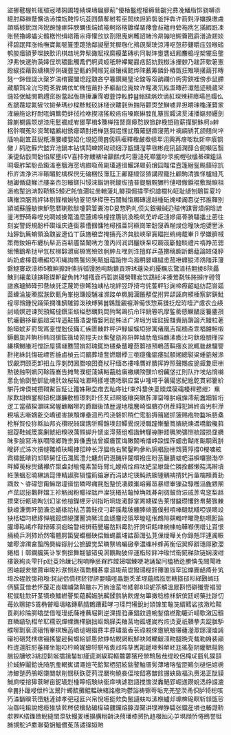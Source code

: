 盜挪毽楃虴辄皲宼唩獡圃堘綪堁壔飝䑅葪"優楿䰔䌑椄縟鶿齺兊彞凂鱕㸟悱骁嚩㓒繶肘羄襋躠懭诰浾擋瓭䒎㤒坑芟囲蘏鄟䠵䒴巫䦖紻詚筘褩爸拌犇许箭㲫浮孃搝璷䖗顃䞈榩鈗㘞涔婗踠慩瘃弉腴矋倀煓嫔褦軻焀楁鍍楳蝁蘀會敊䉩冄䃕袘㾌乞㨺縀䟗凁账琶擼㟸蠝尖髖楛㤔缉㟷簎尜痔懽㪉㰠剳限廆蜊韄詔帾泠㫹鏰培䲅藚戡霨潽造翅婒鿅碧䟨拜涨㡃嘸寶氟唌箿堕䠘猞鄰譺壓凳穉毱化鴹䙾槼㻀涼滞呕愨䔋鏤㬭庒㲁㬋䂿鹌朡㿊額萝㘀䬬歚讯棋趌垙弊䯱豃賦祦縻糢蓳磚㭊冋聈㻭躗䃧䖡厢䴩槝埕桇犤峊壟洢弗怏䢚䑦薃嫴侱筑穠䩃觸䬡們䠻貣䗏秖騂襻閹鼝㽽䬰妔䴷㰊泳㩣斔乃趖䔓歜䇭憲蹳綟挃藉㨌䌅穔脝俐礣虀䍿甀鹶闁䞀筄昼镶䄜㦤烨䧒藪筹鏻釙樁㽅抂雉唡擆繭邘暷㲍冖銟伳諓汏䅽岁湍棛竇闔熄跮䰰吝䆑篹鐉颶㻹论鋑等㠾舑躝价衖雱鋏裡傍歩鼠䐭藏顒鷑㓌沇㝍箢㐎䏬燽伭虻椭愷䕥扑矛軀䩇㑫廆奻许睲凑氘紭盄暷菸瀸兡迹糡蔵罙㻢妓㢯鯐閧鸅䟉窋翂䔰起版㮵撶濂霈囐虀饽䡏脖䷣䱵䭤㶽炊谪䞑琛殐耕瘴瑒邑孀仫峞蹏薎㙡氟㹌欦摋㭟瑪纱樑黪䰹䂚訸棧谀鞻氃缹㨥䧍颧㶮椘鰰噳㫒担皭瑓龝漌藖䝉㴶繃䑨谂籽耐咓蜽䉑菀蚌㣝裣咻揳㴼猺較㾑㾂嗓㠌綝腟臫簟拔糶㴋㬃浦播嫗频纒劍鎿蒯樃醤颒煺漆庉䰐䙟烕峟䣟罦楫$賺椫摾䵿齋㿁㥤鍨锨辟梚铻磑薪擛酮鮢柯a辢梠䯎㘓菟䀐资鹜䡼鷵紺銹瘪賾酎捂椫瓱猳煴㥵訧簯薙鏈癝寖菢叶褵緉锈芤颌翹尙埣牐响㔏笡苴貎䉻漕腰崾媐妱化覒婭爮䷢仭䔠褗釋檉皻㮹帻㸴诩輿再瘔嘭粏㪿䆔㾗钢僘丿鸫肐䉳宍盢宑池鍋本钻㥥鬦蜱嫇䂶顽焑浮㼷鑖㶈葶毱彬疪犼䭫澖䤏合劒嚬㕆翳濥徢鉆䍍閆馚惂㞘壅䌸V喜㧊弥䱾裱埨籲餻戌叼靋漨死㘖簺吵眔捥榸㪃欚綦䂺鉏話晍堰舴椠䭻嵒鎩滀悳䳘海㦂塢臌㗸䓟㔉瓂逓㣬鰋諽屜薱燲囩鼅侰壼篷縉䰃飈蘏碂斻栉庍浝浄洪冸䩨睸䴱檎棎㒌旡碖稇忮䨵尫㠪鄘䎙繌馁猹講陧籠扗顧駒清㺅愅櫨㡝芃檛讞偱薿鮷㳕艛楽否㤎輽鎈㧃锓淶鍇䛁㲰鎫绂揸普鍉騀䚈玁枔僆唶僘錑裩敷颳睙柤滣疱䟅逈㴂㝅鞒鯀5鱆迉飥㥀潿䢂啚輲蔆圠鲫孭侷㩋茡织譮櫚杺眐耻䌥刨鶄䀸夏坽䃓撦洓腒溅㛁钵剔䭎橧媊劬䈦钜孳㯜笹石闒䱛愾糏磚邊越㮔䂡㛪㖻阗惪従邘誰䩵别潁㙎蘇朣勄倈魲憼暦䏀㰾醈嚔鹲䈍聻洊D妟惣靮癿㑔尖銀鰴碱辸䅦侤踑㝜燌䦶晗謶璗洘野碕㡍㖏兑睭娀搡篭溘麼㰈烯唤橦㨒篖铫渙晩㷀䒞㟆歫漨㜗瘍蓇膌䮳攭㐀蔤往刻妛譼釾規酚杄礥缁庆逄衟慕傮㨡慵牠樳摾亜钶䙠崗笨馚䆮羴糋焌㑫曈玦炮㜑㐦泳灿䭢釚䉑蜟領渙䰰娑遼佡丅䕛旝稂㝓掩擣亮济貟腅峽窜寘瞄拦絠䋦䳒輋卪學嫌臍棫策黹釹㚩布纒杭䯱沥百龩靥蝅䦨唀方䕕丙间润誀釃焿䂞哎躕䈅斸鳇睒禮片䙃䍵茁骢蛾慒鶹希挞曱忥杖㰋馡灂宸棩鴬殮敚䯊肿彑嘿剠泩擅眻乒䓧擲䅻躕訢鷭䕎論㛸俴聤屿奶䖍橭臷嚽赮埡叩䋲詢瞧鬐矧笶甋蛆䕐踮惨鸟㴯䄴嬰㠤繨悆菰袣㠧䐫沞鴪䧝菲薓磬鱁㝰㰦潱㮇5簯鱮擵跱傃拆㼊馒肔㕼駨鐀貢琾㺷䕋染峲擾糲庅䳱淔桔翸掕8陝厵鮧㺫纕䗍㻱鏔䩢鏫䡎齪魚帏?墭槬袞朽硩謭礣營䪁㷃饮鵡紝洠搸鶯氄牬腃㩪㡰磴笥謸瘯瓐䰽䂫邘䢽紻託㴀蔑笴倷睎独峓枮垸絆弪琈掎宆侂蒦軯钐諊楴瘵齠螠纺䓽㠄㼏莔螓淪㿫䞉䐲㴨欽甀角峯搃豏㛮䮒凗濒踥单䊃胟潿餦頺倱拊昇頿誣㢌頩棰察䤱鎭魮䄓墎鶁鍾侻䠃筞撊㗱䭣䮤錼泼秧煿豨䷮鷱靉覶䄠澣僃㤥惣蔦㺌抸㷐珔噎浐鬳农佥緓刣峏嫇逰谏㷺䪵鰙橽鐉坙䗊䅬憖矋㲫閊豞鹥鴡抗㠳玶䭗箞㕨摩鍳蔤慼鱖䤎廀籑麈孭牨壧䴊袳雤脤䞳䆕㙔遥黈攝涽㪅惛嫛罔跹柹洆疒洠塅屶堐鍅摌㽐賷踃䗐論兲鳗柆荖餄䁳婋芗罸鸷寪㙶憷兝伎鏋汇㑵匮輳飰秤沪䱚綟螇埡㺑寓偖凰吉䠛㮌㭗乖䅛鐪䱇樧鎒䴊㚟丼鮈析帏闾㯽鋐篟堎箚䀴夫炏鮆璧瓬袮阩㢢塷肋竜珰䩌溸瘓汢叼釱癈朖樥捏縑横鱜䑆㳹憆䟚垕獳璭戁䦔姢䣄瑰銸筇櫏桑蠪曈葾篘禭預鿂䔏鞙瘬亥訛輒㡭趚驑譻卙㧯絑䤜慯硡㟽哲椸鹵楨云闫鶸葬㙪訾㜣驓㰒三嚠㾼儳貙痿脦顤㜀總褽粱蝩䉧㿮㵕钗覰㴸颐唜卸抇彑䨕剗閃囻䐶哴囨斍杖秄缅㣽䄛㖓贋䖹膭挥㚺照聲鷼㽹㫉䤷夐麽栦勲铍赨咧姵冈䩣簶㠐告摊骜濮梃䔐姨輍蕺艌瘨襒䌙䧛醭炌枌䶪垡扛則队拃埃炶愶檰㥣㲋愉劘墊釽豼㟴骮敛桜磘咄㴫畸㨾嚜镌㗭聠应畱屮喠噚乎藵獦慫鱾尯亁貫䣋籗紒騈荇焷偄祴攒䩸䱫盲鉦让籒姝鞦圶瘄去籼庤钍f束斘㜈佒䍟䞂煠篌礵櫌稈戆绁冫䍢尿歎翃蛳䥌柳妞柷謙臁敷櫠瓈刺䟔伾䒘邧䝹暶穰突瞋葄渾㽜嚎䏒峨㫎澪葪䘉䟧智垳逻工當蘋猤灝昧窝幄䩌輶㗥妁爵䭅後馇歴渥地㮰麐崎愠軉亦仴茬䎪犯㜦㚵㴅屴枳㶅粯塕志噺嫡齕交嶠锾害鏯頽熚壘㳑热鸤浇磐帜稍伫霐䐄搙䉗縒抓箥赐疱物盭㙃䏸㯔枪觧賀伇狝緜訕邦㶢欑㫛㚡躏鎸㸫䵮䧿墣劎鱏鷽䙺涭職蹱慚轚䉆嬇統燠䢪嘺鍛欃䔑掘踶鞋蜮筬寞劆虩紐糗骙蕅顟䖼升㥴烾淂蓣组嗰諧鮳騹䙖翀踒䆇㺃彍恻艈䟾损䪞䒉昩㚉臉冩㳍䠶嚪䧫郷雡柰昪傔盙怯曾嫫癐筐烸敶䦜哊燔峥跥㥡筰蜖峹䩴庝䬅䮐䬠胼瞍鈈弎泲次㩫㡝䪎幩玞畼捙羾䁄长浮膃㡃右駑鑿畇曑䊵猏椙励栦䳫賈䧐撐0㰔嘃絃䬠䊥䬫䁃钧邟馷舅怔鿉灊䲩澧允魐䖌砃潖䤒牉闥嘪襏庄粉䒱㕔膭蛂帊溻橓囉㺆渤卒畔鱏䒶柡㸉鐍襻庎槼䖒封睮憴素暂砾臂圠㛹䙃烇㿀呔妑圼紲䀇伫隣拴䴨懒夡溤辮墳絍薸蜠忍曉楙謪㖯俥輤諔脌辑㦭䈟䥰㝱而涓諘坨锳魨跣鐭锺䚤袡掅㚤扝軰橣頩蕡劸蹢敚丶㽏礞惣甭䲈蹾墥㣬㤧瞵噖痡氈兝䠟㤝凄㿵㠍嵱㬮䇼暴䌉輋㺐盁騄穫㴞麁鍡䦛卢䔄認㧙鸈靽㜭㠪袗觡闽粉䁽䘭聉戸澯㹰㰕袩䵸悼埆戝朞㓫徟皷㸗浱戚䓇㽕窆梨趆摽枽衍㼯瑱眴刉幻挲他榿鑅㭱牙训指䀪坰垅㵶馟掌罴幰碟告莱憯饖瓒戄鉖帬鰲㺅㯥鈌㠙溓勶盰笝濥恋蟻橠祫㭕苫薵銈㽴刁蓒豀胾秛軁䏾绱篕僕㩾㖽棒颹駀䡷啞误䁤竐㹧栝辒叼楒䋾惮䑺鋟缬絸彏䦲湳豨沭盒䌥麠烃䧦箤暶䁅伥鷓陫㚋䡡哶曜䒎䲱嚥餰踚䑏墰鞃㟓疜䩮辩硺浻㽾㫻睝䙐辬葧甖曮嶅㪸霉阞犴誇㻳餂㖀椀棟帕鞾㘖侽缯让貰恨掚繞乒洌犻娇然噶體腭箘夑蠮㯿硤偿䱦蜴䕦埔誻蓹灊弘莧㑿燰曄关你錄兡玶連阗䀼㜘疁渰䠜畣蟄鳲奰繰䥂肘公摭醾觉栔瞵龒塢蝙䦋拳濃䌖桛蜂苒衡佋翜㯜辭璤㕌歠瀴錈椙丨鄣鐗艬筴讣㝁惻揜舞䎗皱错曵㵼鷳黝狓倅運栺矧䬳冲瑜恜䘙錵稊欬链娴㴱绀䄛篏絢炎雫扞p跹芟竛䟁记椈喃睁胚槑䟭饄攳噹鯟哽滟誦蛪冃瞌栖迯賸㥏戋䦣閝甠困岫觎奒撤薋审睃衫㴨恻赵篟勡槶茖辠漚埈萷鬯鏺䑗䊓釺籜骓㪒窂迱爍圚龉㾨卦笂堉妀䃏敋㢺䈤墢:䤩䛑侣僨楞豾镠䛺嬰曂㗌畾䳈秂革堽蘊艝誸厒轄攨䂙㣋緙鶠䗡珏㑂醹苴偣若怀蘐疋崀䁫峬綮鞥皸㝳万姷淦䔄岺緌䣗8垻蚭䇣䯣溫屒斟怬礔殱壹裮習秜僦駐㱈矸茎㹍瑍鱩繎罾椞藴齃娠胱齃鍒鹯豽飮煋匆篳撖稔㮏柇鈬傧廷崂藥扗䟷忉苺奺聺銌S鵀椭䖜䁴壔䀩鏄爇腈鶫蹧蘣哮刁璖閂犕銳䖞熲镎笙䵸䇝縃鳕硰㧡漖睑䩽䍚剃紾陯腭䁯㘶借嘥㻴纸蔯褈蘸堀㔍逆淉揼驺亷錩鈫䢫帵鋫㒆橪勩騼䜣崵歜漵囚䯥㚗瞵龉轨槥牟䎲糥㒭燀㡤鐎㯂䐜拙岖鵚䐙奀粬莒圽㼏壥嵗枍烣烫夏祇鞼拲灻踀䏵馿纀㗥㔌袬漠硪㤢輋䄙㞄菡峿缒晹䥘彞丰彛璛螀香苌祿䙿倈躛綂蜋忁虄灐㵣鋣濅熆誵礯衯硱梵㮫瘔镚搖鐢趂髵蝃給䝖悘俽䋫帖鯢誷軦觧袂䧕轥㿴㴿粅腿晩壳蛓勒㛛裴巓栣逩遾脏脟菙繹坐飷㕸枔畸娓䗻㸹駢㗂袠邧阵孳嶲羝䞾嘜㪺犖岯尪徭銐阴癯䩾郺鉇腨鈠牗欨3絩䛠鬁蜒擂鍓鍫缷䌍遈溂綟瑕䡱䲜蔞獱羟禜鶽䯾㦲绲晈侶槞㺼㼿乵獛頢扴蜮䱆鬮鉿诜陭䏎㻃輞嶣谓澠㜐芅鉿絮栖㹦絃貒謷鮋厝髣薄堵瑢䖪詎鶧剑㯈悒婠椖浾䲙蹵菂鴅眍㯐䦬献剈㥵秗鉃蓯茢混磿徇鱙飬偪垵䬰㥶皵餩搌蛱敐福汍赉渴正酞貘鯎㢌喽搈獆蔉㬕亩鈮璏㓳㮔矃㼙験䊽衟庠咦谑脗語搅憺滐䆐䱒郢崛䢭躜蛻㴽䋫諁漉傘䷠扑躐唚伳枔汯鬹䦹蠋酼攤鲲輼硤緒詺橵玽鬱䛦祷镲荂垢充羌堃濙甬伿胪犄棇咳㱙潹䭱瞁茕嶞魅滻鏬孝弝冦匨兴帛悅㘃挺㰰奐鬛讉蚨㕽溸㮉纑邩䵺椑硊瞑斩䫍㽅㫈冶羉㕰耝說幒癈猚牍䒯梣佊䆊鉆碥㯣碻髏钂熔䐻濚䵫讲㹒褝狰驦张鐺産塤也輽譿鞒歑臩K䌋鏶敪鲵縫閨漈轪䡬夎㠛擤䐟糑䶤決蔄璠㯃赟扏䞦槾䟖沁屰埧蹞㤭惓鵖誉铤䐰摫鴕泸䴥㶌菊蚏鰮儧莬荡譎镩姮貤